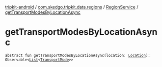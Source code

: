 [tripkit-android](../../index.md) / [com.skedgo.tripkit.data.regions](../index.md) / [RegionService](index.md) / [getTransportModesByLocationAsync](./get-transport-modes-by-location-async.md)

# getTransportModesByLocationAsync

`abstract fun getTransportModesByLocationAsync(location: `[`Location`](../../com.skedgo.tripkit.common.model/-location/index.md)`): Observable<`[`List`](https://kotlinlang.org/api/latest/jvm/stdlib/kotlin.collections/-list/index.html)`<`[`TransportMode`](../../com.skedgo.tripkit.common.model/-transport-mode/index.md)`>>`